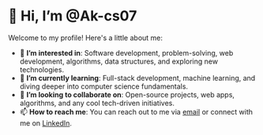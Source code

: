 # 👋 Hi, I’m @Ak-cs07

Welcome to my profile! Here's a little about me:

- 👀 **I’m interested in**: Software development, problem-solving, web development, algorithms, data structures, and exploring new technologies.
- 🌱 **I’m currently learning**: Full-stack development, machine learning, and diving deeper into computer science fundamentals.
- 💞️ **I’m looking to collaborate on**: Open-source projects, web apps, algorithms, and any cool tech-driven initiatives.
- 📫 **How to reach me**: You can reach out to me via [email](sf02techobsessedgirl@gmail.com) or connect with me on [LinkedIn](akshithasriram).
  
